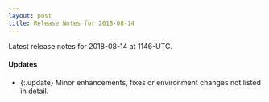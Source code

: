 ```yaml
---
layout: post
title: Release Notes for 2018-08-14
---
```


Latest release notes for 2018-08-14 at 1146-UTC.

<div class='updates' markdown='1'>

#### Updates

- {:.update} Minor enhancements, fixes or environment changes not listed in detail.

</div>


